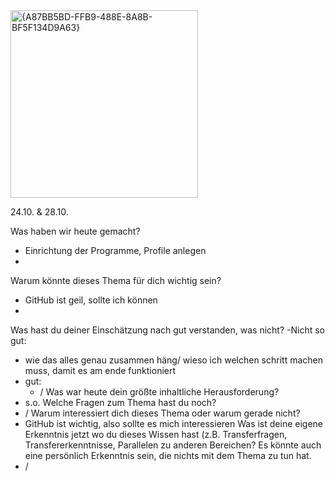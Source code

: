 <img width="300" alt="{A87BB5BD-FFB9-488E-8A8B-BF5F134D9A63}" src="https://github.com/user-attachments/assets/80548b5a-3ef7-4ffd-9207-f76d9aec9856">

24.10. & 28.10.

Was haben wir heute gemacht?
- Einrichtung der Programme, Profile anlegen
- 
Warum könnte dieses Thema für dich wichtig sein?
- GitHub ist geil, sollte ich können
- 
Was hast du deiner Einschätzung nach gut verstanden, was nicht?
-Nicht so gut:
  - wie das alles genau zusammen häng/ wieso ich welchen schritt machen muss, damit es am ende funktioniert
- gut:
  - /
Was war heute dein größte inhaltliche Herausforderung?
- s.o. 
Welche Fragen zum Thema hast du noch?
- /
Warum interessiert dich dieses Thema oder warum gerade nicht?
- GitHub ist wichtig, also sollte es mich interessieren
Was ist deine eigene Erkenntnis jetzt wo du dieses Wissen hast (z.B. Transferfragen, Transfererkenntnisse, Parallelen zu anderen Bereichen? Es könnte auch eine persönlich Erkenntnis sein, die nichts mit dem Thema zu tun hat.
- /
